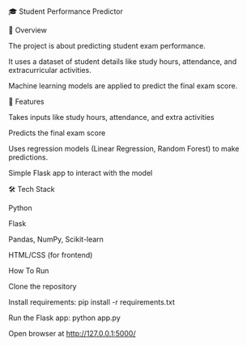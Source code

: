 
🎓 Student Performance Predictor

📌 Overview

The project is about predicting student exam performance.

It uses a dataset of student details like study hours, attendance, and extracurricular activities.

Machine learning models are applied to predict the final exam score.

🚀 Features

Takes inputs like study hours, attendance, and extra activities

Predicts the final exam score

Uses regression models (Linear Regression, Random Forest) to make predictions.

Simple Flask app to interact with the model

🛠️ Tech Stack

Python

Flask

Pandas, NumPy, Scikit-learn

HTML/CSS (for frontend)

How To Run

Clone the repository

Install requirements:
pip install -r requirements.txt


Run the Flask app:
python app.py


Open browser at http://127.0.0.1:5000/
